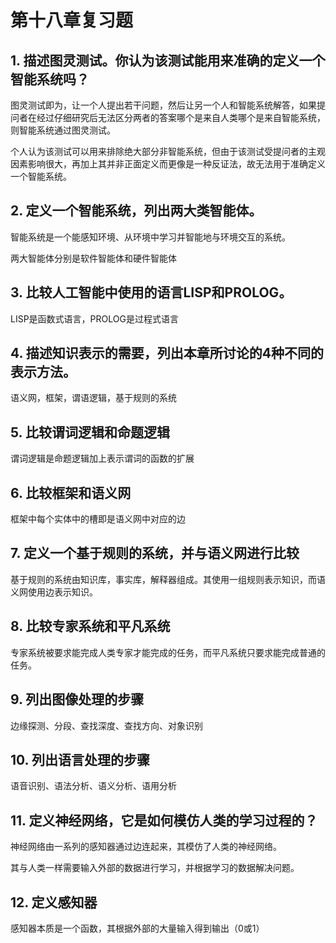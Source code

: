 # 第十八章复习题

## 1. 描述图灵测试。你认为该测试能用来准确的定义一个智能系统吗？

图灵测试即为，让一个人提出若干问题，然后让另一个人和智能系统解答，如果提问者在经过仔细研究后无法区分两者的答案哪个是来自人类哪个是来自智能系统，则智能系统通过图灵测试。

个人认为该测试可以用来排除绝大部分非智能系统，但由于该测试受提问者的主观因素影响很大，再加上其并非正面定义而更像是一种反证法，故无法用于准确定义一个智能系统。

## 2. 定义一个智能系统，列出两大类智能体。

智能系统是一个能感知环境、从环境中学习并智能地与环境交互的系统。

两大智能体分别是软件智能体和硬件智能体

## 3. 比较人工智能中使用的语言LISP和PROLOG。

LISP是函数式语言，PROLOG是过程式语言

## 4. 描述知识表示的需要，列出本章所讨论的4种不同的表示方法。

语义网，框架，谓语逻辑，基于规则的系统

## 5. 比较谓词逻辑和命题逻辑

谓词逻辑是命题逻辑加上表示谓词的函数的扩展

## 6. 比较框架和语义网

框架中每个实体中的槽即是语义网中对应的边

## 7. 定义一个基于规则的系统，并与语义网进行比较

基于规则的系统由知识库，事实库，解释器组成。其使用一组规则表示知识，而语义网使用边表示知识。

## 8. 比较专家系统和平凡系统

专家系统被要求能完成人类专家才能完成的任务，而平凡系统只要求能完成普通的任务。

## 9. 列出图像处理的步骤

边缘探测、分段、查找深度、查找方向、对象识别

## 10. 列出语言处理的步骤

语音识别、语法分析、语义分析、语用分析

## 11. 定义神经网络，它是如何模仿人类的学习过程的？

神经网络由一系列的感知器通过边连起来，其模仿了人类的神经网络。

其与人类一样需要输入外部的数据进行学习，并根据学习的数据解决问题。

## 12. 定义感知器

感知器本质是一个函数，其根据外部的大量输入得到输出（0或1）

